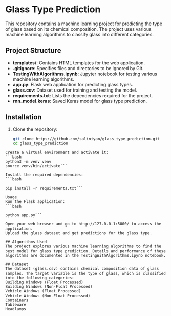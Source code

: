 # Glass Type Prediction

This repository contains a machine learning project for predicting the type of glass based on its chemical composition. The project uses various machine learning algorithms to classify glass into different categories.

## Project Structure


- **templates/**: Contains HTML templates for the web application.
- **.gitignore**: Specifies files and directories to be ignored by Git.
- **TestingWithAlgorithms.ipynb**: Jupyter notebook for testing various machine learning algorithms.
- **app.py**: Flask web application for predicting glass types.
- **glass.csv**: Dataset used for training and testing the model.
- **requirements.txt**: Lists the dependencies required for the project.
- **rnn_model.keras**: Saved Keras model for glass type prediction.

## Installation

1. Clone the repository:
   ```bash
   git clone https://github.com/saliniyan/glass_type_prediction.git
   cd glass_type_prediction
```
Create a virtual environment and activate it:
```bash
python3 -m venv venv
source venv/bin/activate```

Install the required dependencies:
```bash

pip install -r requirements.txt```

Usage
Run the Flask application:
```bash

python app.py```

Open your web browser and go to http://127.0.0.1:5000/ to access the application.
Upload the glass dataset and get predictions for the glass type.

## Algorithms Used
The project explores various machine learning algorithms to find the best model for glass type prediction. Details and performance of these algorithms are documented in the TestingWithAlgorithms.ipynb notebook.

## Dataset
The dataset (glass.csv) contains chemical composition data of glass samples. The target variable is the type of glass, which is classified into the following categories:
Building Windows (Float Processed)
Building Windows (Non-Float Processed)
Vehicle Windows (Float Processed)
Vehicle Windows (Non-Float Processed)
Containers
Tableware
Headlamps

